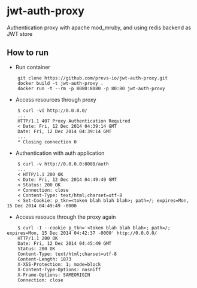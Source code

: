 jwt-auth-proxy
==============

Authentication proxy with apache mod_mruby, and using redis backend as JWT store

How to run
----------

- Run container

```
    git clone https://github.com/prevs-io/jwt-auth-proxy.git
    docker build -t jwt-auth-proxy .
    docker run -t --rm -p 8080:8080 -p 80:80 jwt-auth-proxy
```

- Access resources through proxy 

```
    $ curl -vI http://0.0.0.0/
    ...
    HTTP/1.1 407 Proxy Authentication Required
    < Date: Fri, 12 Dec 2014 04:39:14 GMT
    Date: Fri, 12 Dec 2014 04:39:14 GMT
    ...
    * Closing connection 0
```

- Authentication with auth application

```
    $ curl -v http://0.0.0.0:8080/auth
    ...
    < HTTP/1.1 200 OK
    < Date: Fri, 12 Dec 2014 04:49:49 GMT
    < Status: 200 OK
    < Connection: close
    < Content-Type: text/html;charset=utf-8
    < Set-Cookie: p_tkn=<token blah blah blah>; path=/; expires=Mon, 15 Dec 2014 04:49:49 -0000
```

- Access resouce through the proxy again

```
    $ curl -I --cookie p_tkn='<token blah blah blah>; path=/; expires=Mon, 15 Dec 2014 04:42:37 -0000' http://0.0.0.0/
    HTTP/1.1 200 OK
    Date: Fri, 12 Dec 2014 04:45:49 GMT
    Status: 200 OK
    Content-Type: text/html;charset=utf-8
    Content-Length: 1873
    X-XSS-Protection: 1; mode=block
    X-Content-Type-Options: nosniff
    X-Frame-Options: SAMEORIGIN
    Connection: close
```
